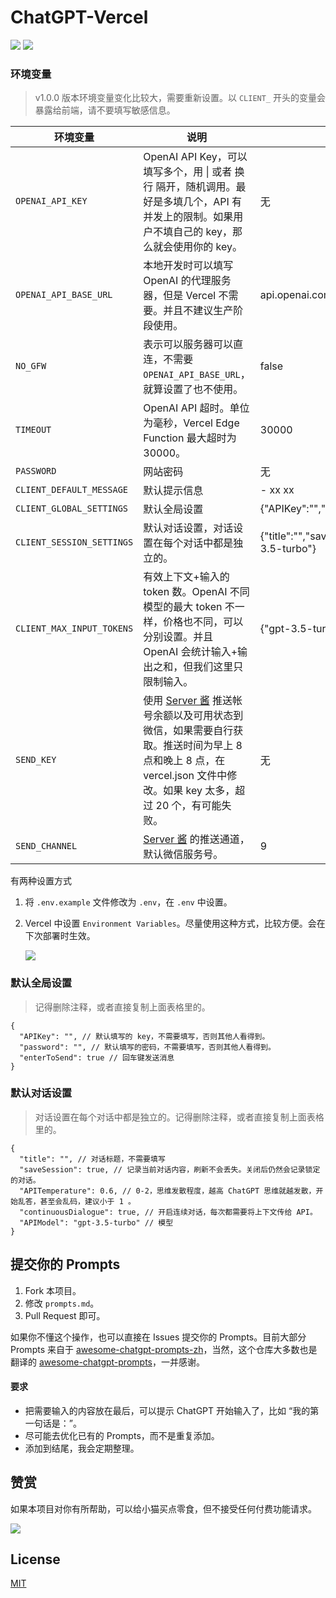 # ChatGPT-Vercel

![](assets/preview-light.png#gh-light-mode-only)
![](assets/preview-dark.png#gh-dark-mode-only)


### 环境变量

> v1.0.0 版本环境变量变化比较大，需要重新设置。以 `CLIENT_` 开头的变量会暴露给前端，请不要填写敏感信息。

| 环境变量                  | 说明                                                         | 默认值                                                       |
| ------------------------- | ------------------------------------------------------------ | ------------------------------------------------------------ |
| `OPENAI_API_KEY`          | OpenAI API Key，可以填写多个，用 \| 或者 换行 隔开，随机调用。最好是多填几个，API 有并发上的限制。如果用户不填自己的 key，那么就会使用你的 key。 | 无                                                           |
| `OPENAI_API_BASE_URL`     | 本地开发时可以填写 OpenAI 的代理服务器，但是 Vercel 不需要。并且不建议生产阶段使用。 | api.openai.com                                               |
| `NO_GFW`                  | 表示可以服务器可以直连，不需要`OPENAI_API_BASE_URL`，就算设置了也不使用。 | false                                                        |
| `TIMEOUT`                 | OpenAI API 超时。单位为毫秒，Vercel Edge Function 最大超时为 30000。 | 30000                                                        |
| `PASSWORD`                | 网站密码                                                     | 无                                                           |
| `CLIENT_DEFAULT_MESSAGE`  | 默认提示信息                                                 | - xx xx                                                      |
| `CLIENT_GLOBAL_SETTINGS`  | 默认全局设置                                                 | {"APIKey":"","password":"","enterToSend":true}               |
| `CLIENT_SESSION_SETTINGS` | 默认对话设置，对话设置在每个对话中都是独立的。               | {"title":"","saveSession":true,"APITemperature":0.6,"continuousDialogue":true,"APIModel":"gpt-3.5-turbo"} |
| `CLIENT_MAX_INPUT_TOKENS` | 有效上下文+输入的 token 数。OpenAI 不同模型的最大 token 不一样，价格也不同，可以分别设置。并且 OpenAI 会统计输入+输出之和，但我们这里只限制输入。 | {"gpt-3.5-turbo":4096,"gpt-4":8192,"gpt-4-32k":32768}        |
| `SEND_KEY`                 | 使用 [Server 酱](https://sct.ftqq.com/sendkey) 推送帐号余额以及可用状态到微信，如果需要自行获取。推送时间为早上 8 点和晚上 8 点，在 vercel.json 文件中修改。如果 key 太多，超过 20 个，有可能失败。 | 无                                                           |
| `SEND_CHANNEL`             | [Server 酱](https://sct.ftqq.com/sendkey) 的推送通道，默认微信服务号。 | 9                                                            |

有两种设置方式

1. 将 `.env.example` 文件修改为 `.env`，在 `.env` 中设置。

2. Vercel 中设置 `Environment Variables`。尽量使用这种方式，比较方便。会在下次部署时生效。

   ![](assets/environment.png)

### 默认全局设置

> 记得删除注释，或者直接复制上面表格里的。

```json5
{
  "APIKey": "", // 默认填写的 key，不需要填写，否则其他人看得到。
  "password": "", // 默认填写的密码，不需要填写，否则其他人看得到。
  "enterToSend": true // 回车键发送消息
}
```
### 默认对话设置

> 对话设置在每个对话中都是独立的。记得删除注释，或者直接复制上面表格里的。

```json5
{
  "title": "", // 对话标题，不需要填写
  "saveSession": true, // 记录当前对话内容，刷新不会丢失。关闭后仍然会记录锁定的对话。
  "APITemperature": 0.6, // 0-2，思维发散程度，越高 ChatGPT 思维就越发散，开始乱答，甚至会乱码，建议小于 1 。
  "continuousDialogue": true, // 开启连续对话，每次都需要将上下文传给 API。
  "APIModel": "gpt-3.5-turbo" // 模型
}
```

## 提交你的 Prompts

1. Fork 本项目。
2. 修改 `prompts.md`。
3. Pull Request 即可。

如果你不懂这个操作，也可以直接在 Issues 提交你的 Prompts。目前大部分 Prompts 来自于 [awesome-chatgpt-prompts-zh](https://github.com/PlexPt/awesome-chatgpt-prompts-zh)，当然，这个仓库大多数也是翻译的 [awesome-chatgpt-prompts](https://github.com/f/awesome-chatgpt-prompts)，一并感谢。

#### 要求

- 把需要输入的内容放在最后，可以提示 ChatGPT 开始输入了，比如 “我的第一句话是：”。
- 尽可能去优化已有的 Prompts，而不是重复添加。
- 添加到结尾，我会定期整理。

## 赞赏

如果本项目对你有所帮助，可以给小猫买点零食，但不接受任何付费功能请求。

![](./assets/reward.gif)

## License

[MIT](./LICENSE)
